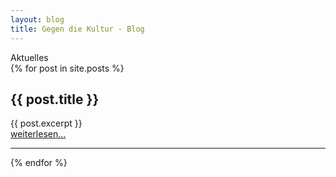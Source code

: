 ```yaml
---
layout: blog
title: Gegen die Kultur - Blog
---
```

<div class="png2" id="aktuelles">
        <div class="ptext">
                <span class="bd trans">
Aktuelles
                </span>
        </div>
</div>
<div class="textcard">
{% for post in site.posts %}
<h2>{{ post.title }}</h2>
{{ post.excerpt }}
<br />
<a href="{{ post.url }}">weiterlesen...</a>
<hr>
{% endfor %}
</div>
